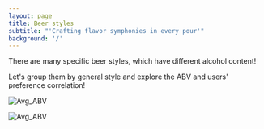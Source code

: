 ```yaml
---
layout: page
title: Beer styles
subtitle: "'Crafting flavor symphonies in every pour'"
background: '/'
---
```


There are many specific beer styles, which have different alcohol content!

Let's group them by general style and explore the ABV and users' preference correlation!

![Avg_ABV](./assets/custom_graphics/plots/style_abv.png)

![Avg_ABV](./assets/custom_graphics/plots/style_rating.png)
